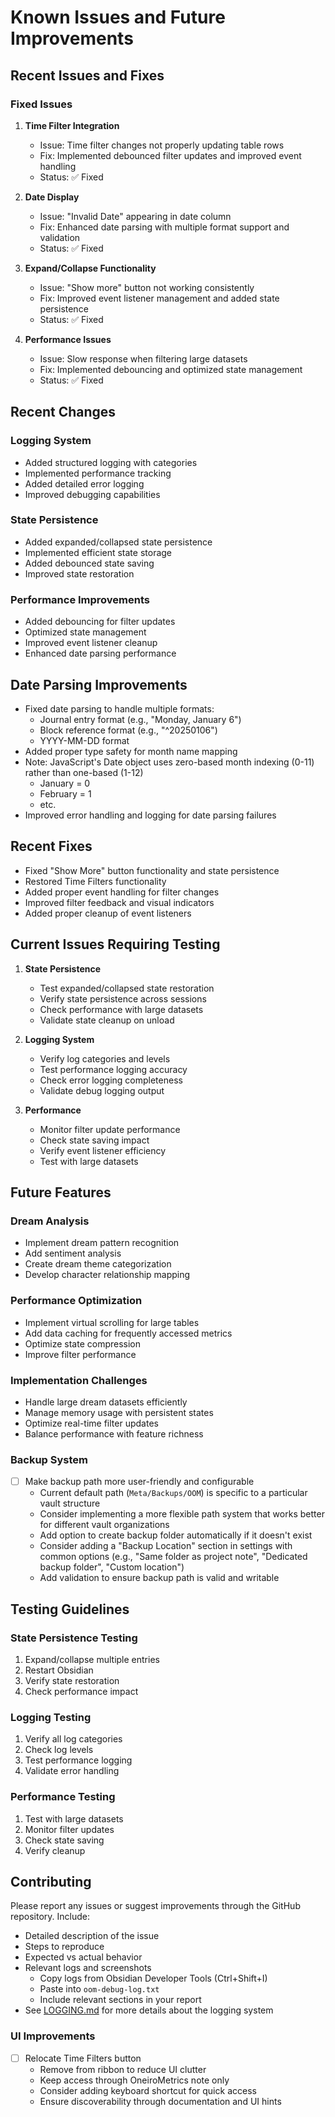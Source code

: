 # Known Issues and Future Improvements

## Recent Issues and Fixes

### Fixed Issues
1. **Time Filter Integration**
   - Issue: Time filter changes not properly updating table rows
   - Fix: Implemented debounced filter updates and improved event handling
   - Status: ✅ Fixed

2. **Date Display**
   - Issue: "Invalid Date" appearing in date column
   - Fix: Enhanced date parsing with multiple format support and validation
   - Status: ✅ Fixed

3. **Expand/Collapse Functionality**
   - Issue: "Show more" button not working consistently
   - Fix: Improved event listener management and added state persistence
   - Status: ✅ Fixed

4. **Performance Issues**
   - Issue: Slow response when filtering large datasets
   - Fix: Implemented debouncing and optimized state management
   - Status: ✅ Fixed

## Recent Changes

### Logging System
- Added structured logging with categories
- Implemented performance tracking
- Added detailed error logging
- Improved debugging capabilities

### State Persistence
- Added expanded/collapsed state persistence
- Implemented efficient state storage
- Added debounced state saving
- Improved state restoration

### Performance Improvements
- Added debouncing for filter updates
- Optimized state management
- Improved event listener cleanup
- Enhanced date parsing performance

## Date Parsing Improvements
- Fixed date parsing to handle multiple formats:
  - Journal entry format (e.g., "Monday, January 6")
  - Block reference format (e.g., "^20250106")
  - YYYY-MM-DD format
- Added proper type safety for month name mapping
- Note: JavaScript's Date object uses zero-based month indexing (0-11) rather than one-based (1-12)
  - January = 0
  - February = 1
  - etc.
- Improved error handling and logging for date parsing failures

## Recent Fixes
- Fixed "Show More" button functionality and state persistence
- Restored Time Filters functionality
- Added proper event handling for filter changes
- Improved filter feedback and visual indicators
- Added proper cleanup of event listeners

## Current Issues Requiring Testing

1. **State Persistence**
   - Test expanded/collapsed state restoration
   - Verify state persistence across sessions
   - Check performance with large datasets
   - Validate state cleanup on unload

2. **Logging System**
   - Verify log categories and levels
   - Test performance logging accuracy
   - Check error logging completeness
   - Validate debug logging output

3. **Performance**
   - Monitor filter update performance
   - Check state saving impact
   - Verify event listener efficiency
   - Test with large datasets

## Future Features

### Dream Analysis
- Implement dream pattern recognition
- Add sentiment analysis
- Create dream theme categorization
- Develop character relationship mapping

### Performance Optimization
- Implement virtual scrolling for large tables
- Add data caching for frequently accessed metrics
- Optimize state compression
- Improve filter performance

### Implementation Challenges
- Handle large dream datasets efficiently
- Manage memory usage with persistent states
- Optimize real-time filter updates
- Balance performance with feature richness

### Backup System
- [ ] Make backup path more user-friendly and configurable
  - Current default path (`Meta/Backups/OOM`) is specific to a particular vault structure
  - Consider implementing a more flexible path system that works better for different vault organizations
  - Add option to create backup folder automatically if it doesn't exist
  - Consider adding a "Backup Location" section in settings with common options (e.g., "Same folder as project note", "Dedicated backup folder", "Custom location")
  - Add validation to ensure backup path is valid and writable

## Testing Guidelines

### State Persistence Testing
1. Expand/collapse multiple entries
2. Restart Obsidian
3. Verify state restoration
4. Check performance impact

### Logging Testing
1. Verify all log categories
2. Check log levels
3. Test performance logging
4. Validate error handling

### Performance Testing
1. Test with large datasets
2. Monitor filter updates
3. Check state saving
4. Verify cleanup

## Contributing
Please report any issues or suggest improvements through the GitHub repository. Include:
- Detailed description of the issue
- Steps to reproduce
- Expected vs actual behavior
- Relevant logs and screenshots
  - Copy logs from Obsidian Developer Tools (Ctrl+Shift+I)
  - Paste into `oom-debug-log.txt`
  - Include relevant sections in your report
- See [LOGGING.md](./LOGGING.md) for more details about the logging system

### UI Improvements
- [ ] Relocate Time Filters button
  - Remove from ribbon to reduce UI clutter
  - Keep access through OneiroMetrics note only
  - Consider adding keyboard shortcut for quick access
  - Ensure discoverability through documentation and UI hints
